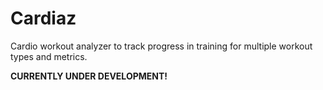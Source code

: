 # Cardiaz
Cardio workout analyzer to track progress in training for multiple workout types and metrics.

**CURRENTLY UNDER DEVELOPMENT!**
